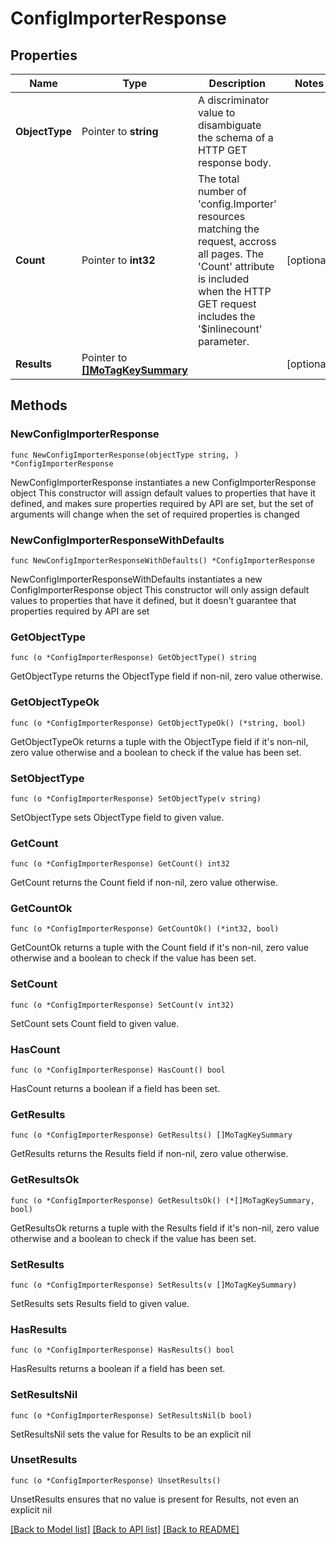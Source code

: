 # ConfigImporterResponse

## Properties

Name | Type | Description | Notes
------------ | ------------- | ------------- | -------------
**ObjectType** | Pointer to **string** | A discriminator value to disambiguate the schema of a HTTP GET response body. | 
**Count** | Pointer to **int32** | The total number of &#39;config.Importer&#39; resources matching the request, accross all pages. The &#39;Count&#39; attribute is included when the HTTP GET request includes the &#39;$inlinecount&#39; parameter. | [optional] 
**Results** | Pointer to [**[]MoTagKeySummary**](MoTagKeySummary.md) |  | [optional] 

## Methods

### NewConfigImporterResponse

`func NewConfigImporterResponse(objectType string, ) *ConfigImporterResponse`

NewConfigImporterResponse instantiates a new ConfigImporterResponse object
This constructor will assign default values to properties that have it defined,
and makes sure properties required by API are set, but the set of arguments
will change when the set of required properties is changed

### NewConfigImporterResponseWithDefaults

`func NewConfigImporterResponseWithDefaults() *ConfigImporterResponse`

NewConfigImporterResponseWithDefaults instantiates a new ConfigImporterResponse object
This constructor will only assign default values to properties that have it defined,
but it doesn't guarantee that properties required by API are set

### GetObjectType

`func (o *ConfigImporterResponse) GetObjectType() string`

GetObjectType returns the ObjectType field if non-nil, zero value otherwise.

### GetObjectTypeOk

`func (o *ConfigImporterResponse) GetObjectTypeOk() (*string, bool)`

GetObjectTypeOk returns a tuple with the ObjectType field if it's non-nil, zero value otherwise
and a boolean to check if the value has been set.

### SetObjectType

`func (o *ConfigImporterResponse) SetObjectType(v string)`

SetObjectType sets ObjectType field to given value.


### GetCount

`func (o *ConfigImporterResponse) GetCount() int32`

GetCount returns the Count field if non-nil, zero value otherwise.

### GetCountOk

`func (o *ConfigImporterResponse) GetCountOk() (*int32, bool)`

GetCountOk returns a tuple with the Count field if it's non-nil, zero value otherwise
and a boolean to check if the value has been set.

### SetCount

`func (o *ConfigImporterResponse) SetCount(v int32)`

SetCount sets Count field to given value.

### HasCount

`func (o *ConfigImporterResponse) HasCount() bool`

HasCount returns a boolean if a field has been set.

### GetResults

`func (o *ConfigImporterResponse) GetResults() []MoTagKeySummary`

GetResults returns the Results field if non-nil, zero value otherwise.

### GetResultsOk

`func (o *ConfigImporterResponse) GetResultsOk() (*[]MoTagKeySummary, bool)`

GetResultsOk returns a tuple with the Results field if it's non-nil, zero value otherwise
and a boolean to check if the value has been set.

### SetResults

`func (o *ConfigImporterResponse) SetResults(v []MoTagKeySummary)`

SetResults sets Results field to given value.

### HasResults

`func (o *ConfigImporterResponse) HasResults() bool`

HasResults returns a boolean if a field has been set.

### SetResultsNil

`func (o *ConfigImporterResponse) SetResultsNil(b bool)`

 SetResultsNil sets the value for Results to be an explicit nil

### UnsetResults
`func (o *ConfigImporterResponse) UnsetResults()`

UnsetResults ensures that no value is present for Results, not even an explicit nil

[[Back to Model list]](../README.md#documentation-for-models) [[Back to API list]](../README.md#documentation-for-api-endpoints) [[Back to README]](../README.md)


